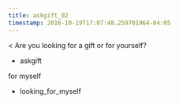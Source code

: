 ```yaml
---
title: askgift_02
timestamp: 2016-10-19T17:07:48.259701964-04:05
---
```


< Are you looking for a gift or for yourself?
* askgift

for myself
* looking_for_myself



